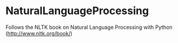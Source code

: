 # NaturalLanguageProcessing

Follows the NLTK book on Natural Language Processing with Python (http://www.nltk.org/book/)
